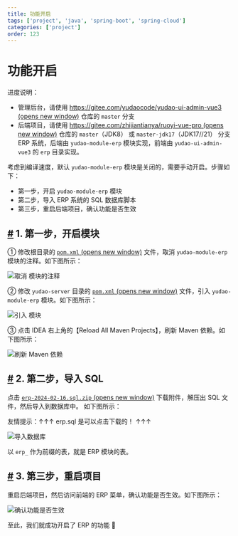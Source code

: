 ```yaml
---
title: 功能开启
tags: ['project', 'java', 'spring-boot', 'spring-cloud']
categories: ['project']
order: 123
---
```

# 功能开启

进度说明：

 * 管理后台，请使用 [https://gitee.com/yudaocode/yudao-ui-admin-vue3  (opens new window)](https://gitee.com/yudaocode/yudao-ui-admin-vue3) 仓库的 `master` 分支
* 后端项目，请使用 [https://gitee.com/zhijiantianya/ruoyi-vue-pro  (opens new window)](https://gitee.com/zhijiantianya/ruoyi-vue-pro) 仓库的 `master`（JDK8） 或 `master-jdk17`（JDK17//21） 分支
 ERP 系统，后端由 `yudao-module-erp` 模块实现，前端由 `yudao-ui-admin-vue3` 的 `erp` 目录实现。

 考虑到编译速度，默认 `yudao-module-erp` 模块是关闭的，需要手动开启。步骤如下：

 * 第一步，开启 `yudao-module-erp` 模块
* 第二步，导入 ERP 系统的 SQL 数据库脚本
* 第三步，重启后端项目，确认功能是否生效

 ## [#](#_1-第一步-开启模块) 1. 第一步，开启模块

 ① 修改根目录的 [`pom.xml`  (opens new window)](https://github.com/YunaiV/ruoyi-vue-pro/blob/master/pom.xml) 文件，取消 `yudao-module-erp` 模块的注释。如下图所示：

 ![取消  模块的注释](https://doc.iocoder.cn/img/ERP%E6%89%8B%E5%86%8C/%E5%8A%9F%E8%83%BD%E5%BC%80%E5%90%AF/%E7%AC%AC%E4%B8%80%E6%AD%A5-01.png)

 ② 修改 `yudao-server` 目录的 [`pom.xml`  (opens new window)](https://github.com/YunaiV/ruoyi-vue-pro/blob/master/yudao-server/pom.xml) 文件，引入 `yudao-module-erp` 模块。如下图所示：

 ![引入  模块](https://doc.iocoder.cn/img/ERP%E6%89%8B%E5%86%8C/%E5%8A%9F%E8%83%BD%E5%BC%80%E5%90%AF/%E7%AC%AC%E4%B8%80%E6%AD%A5-02.png)

 ③ 点击 IDEA 右上角的【Reload All Maven Projects】，刷新 Maven 依赖。如下图所示：

 ![刷新 Maven 依赖](https://doc.iocoder.cn/img/%E5%85%AC%E4%BC%97%E5%8F%B7%E6%89%8B%E5%86%8C/%E5%8A%9F%E8%83%BD%E5%BC%80%E5%90%AF/%E7%AC%AC%E4%B8%80%E6%AD%A5-03.png)

 ## [#](#_2-第二步-导入-sql) 2. 第二步，导入 SQL

 点击 [`erp-2024-02-16.sql.zip`  (opens new window)](https://t.zsxq.com/17iEOp1oE) 下载附件，解压出 SQL 文件，然后导入到数据库中。 如下图所示：

 友情提示：↑↑↑ erp.sql 是可以点击下载的！ ↑↑↑

 ![导入数据库](https://doc.iocoder.cn/img/ERP%E6%89%8B%E5%86%8C/%E5%8A%9F%E8%83%BD%E5%BC%80%E5%90%AF/%E7%AC%AC%E4%BA%8C%E6%AD%A5-01.png)

 以 `erp_` 作为前缀的表，就是 ERP 模块的表。

 ## [#](#_3-第三步-重启项目) 3. 第三步，重启项目

 重启后端项目，然后访问前端的 ERP 菜单，确认功能是否生效。如下图所示：

 ![确认功能是否生效](https://doc.iocoder.cn/img/ERP%E6%89%8B%E5%86%8C/%E5%8A%9F%E8%83%BD%E6%BC%94%E7%A4%BA/%E7%AE%A1%E7%90%86%E5%90%8E%E5%8F%B0.png)

 至此，我们就成功开启了 ERP 的功能 🙂

